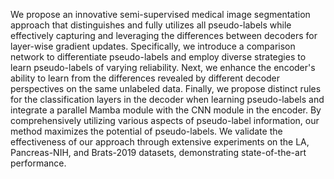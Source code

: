 We propose an innovative semi-supervised medical image segmentation approach that distinguishes and fully utilizes all pseudo-labels while effectively capturing and leveraging the differences between decoders for layer-wise gradient updates. Specifically, we introduce a comparison network to differentiate pseudo-labels and employ diverse strategies to learn pseudo-labels of varying reliability. Next, we enhance the encoder's ability to learn from the differences revealed by different decoder perspectives on the same unlabeled data. Finally, we propose distinct rules for the classification layers in the decoder when learning pseudo-labels and integrate a parallel Mamba module with the CNN module in the encoder. By comprehensively utilizing various aspects of pseudo-label information, our method maximizes the potential of pseudo-labels. We validate the effectiveness of our approach through extensive experiments on the LA, Pancreas-NIH, and Brats-2019 datasets, demonstrating state-of-the-art performance.

